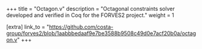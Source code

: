 +++
title = "Octagon.v"
description = "Octagonal constraints solver developed and verified in Coq for the FORVES2 project."
weight = 1

[extra]
link_to = "https://github.com/costa-group/forves2/blob/1aabbbedaaf9e7be3588b9508c49d0e7acf20b0a/octagon.v"
+++
